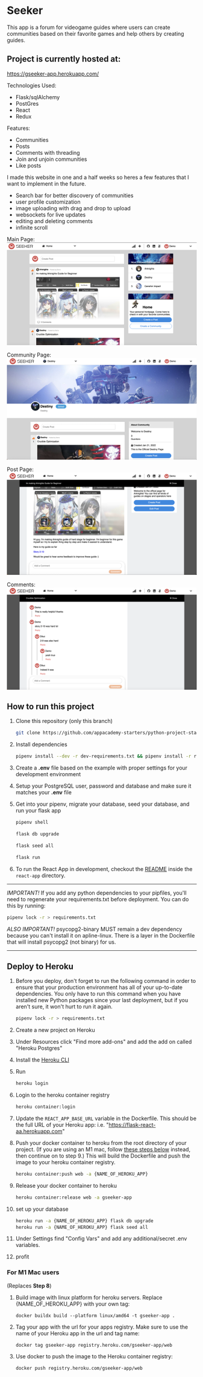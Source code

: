 # Seeker
This app is a forum for videogame guides where users can create communities based on their favorite games and
help others by creating guides.

## Project is currently hosted at:

https://gseeker-app.herokuapp.com/

Technologies Used:
- Flask/sqlAlchemy
- PostGres
- React
- Redux

Features:
 - Communities
 - Posts
 - Comments with threading
 - Join and unjoin communities
 - Like posts

I made this website in one and a half weeks so heres a few features that I want to implement in the future.

- Search bar for better discovery of communities
- user profile customization
- image uploading with drag and drop to upload
- websockets for live updates
- editing and deleting comments
- infinite scroll

Main Page:
![mainpage](https://github.com/kvh8899/breaddit/blob/main/frontend/src/images/mainpage.png)

Community Page:
![comPage](https://github.com/kvh8899/breaddit/blob/main/frontend/src/images/page.png)

Post Page:
![postPage](https://github.com/kvh8899/breaddit/blob/main/frontend/src/images/postpage.png)

Comments:
![comments](https://github.com/kvh8899/breaddit/blob/main/frontend/src/images/comments.png)


## How to run this project

1. Clone this repository (only this branch)

   ```bash
   git clone https://github.com/appacademy-starters/python-project-starter.git
   ```

2. Install dependencies

   ```bash
   pipenv install --dev -r dev-requirements.txt && pipenv install -r requirements.txt
   ```

3. Create a **.env** file based on the example with proper settings for your
   development environment
4. Setup your PostgreSQL user, password and database and make sure it matches your **.env** file

5. Get into your pipenv, migrate your database, seed your database, and run your flask app

   ```bash
   pipenv shell
   ```

   ```bash
   flask db upgrade
   ```

   ```bash
   flask seed all
   ```

   ```bash
   flask run
   ```

6. To run the React App in development, checkout the [README](./react-app/README.md) inside the `react-app` directory.

---

_IMPORTANT!_
If you add any python dependencies to your pipfiles, you'll need to regenerate your requirements.txt before deployment.
You can do this by running:

```bash
pipenv lock -r > requirements.txt
```

_ALSO IMPORTANT!_
psycopg2-binary MUST remain a dev dependency because you can't install it on apline-linux.
There is a layer in the Dockerfile that will install psycopg2 (not binary) for us.

---

## Deploy to Heroku

1. Before you deploy, don't forget to run the following command in order to
   ensure that your production environment has all of your up-to-date
   dependencies. You only have to run this command when you have installed new
   Python packages since your last deployment, but if you aren't sure, it won't
   hurt to run it again.

   ```bash
   pipenv lock -r > requirements.txt
   ```

2. Create a new project on Heroku
3. Under Resources click "Find more add-ons" and add the add on called "Heroku Postgres"
4. Install the [Heroku CLI](https://devcenter.heroku.com/articles/heroku-command-line)
5. Run

   ```bash
   heroku login
   ```

6. Login to the heroku container registry

   ```bash
   heroku container:login
   ```

7. Update the `REACT_APP_BASE_URL` variable in the Dockerfile.
   This should be the full URL of your Heroku app: i.e. "https://flask-react-aa.herokuapp.com"
8. Push your docker container to heroku from the root directory of your project.
   (If you are using an M1 mac, follow [these steps below](#for-m1-mac-users) instead, then continue on to step 9.)
   This will build the Dockerfile and push the image to your heroku container registry.

   ```bash
   heroku container:push web -a {NAME_OF_HEROKU_APP}
   ```

9. Release your docker container to heroku

   ```bash
   heroku container:release web -a gseeker-app
   ```

10. set up your database

    ```bash
    heroku run -a {NAME_OF_HEROKU_APP} flask db upgrade
    heroku run -a {NAME_OF_HEROKU_APP} flask seed all
    ```

11. Under Settings find "Config Vars" and add any additional/secret .env
    variables.

12. profit

### For M1 Mac users

(Replaces **Step 8**)

1. Build image with linux platform for heroku servers. Replace
   {NAME_OF_HEROKU_APP} with your own tag:

   ```bash=
   docker buildx build --platform linux/amd64 -t gseeker-app .
   ```

2. Tag your app with the url for your apps registry. Make sure to use the name
   of your Heroku app in the url and tag name:

   ```bash=2
   docker tag gseeker-app registry.heroku.com/gseeker-app/web
   ```

3. Use docker to push the image to the Heroku container registry:

   ```bash=3
   docker push registry.heroku.com/gseeker-app/web
   ```
